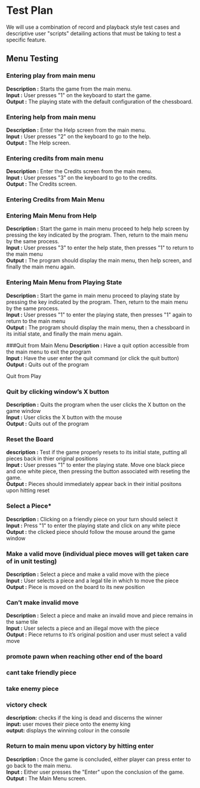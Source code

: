 # Test Plan        
        
We will use a combination of record and playback style test cases and descriptive user "scripts" detailing actions that must be taking to test a specific feature.        
        
## Menu Testing        
### Entering play from main menu      
**Description :** Starts the game from the main menu.        
**Input :** User presses "1" on the keyboard to start the game.        
**Output :** The playing state with the default configuration of the chessboard.        
        
### Entering help from main menu       
**Description :** Enter the Help screen from the main menu.        
**Input :** User presses "2" on the keyboard to go to the help.        
**Output :** The Help screen.        
        
### Entering credits from main menu       
**Description :** Enter the Credits screen from the main menu.        
**Input :** User presses "3" on the keyboard to go to the credits.        
**Output :** The Credits screen.        
        
### Entering Credits from Main Menu        
        
### Entering Main Menu from Help     
**Description :** Start the game in main menu proceed to help help screen by pressing the key indicated by the program. Then, return to the main menu by the same process.        
**Input :** User presses "3" to enter the help state, then presses "1" to return to the main menu        
**Output :** The program should display the main menu, then help screen, and finally the main menu again.        
        
### Entering Main Menu from Playing State       
**Description :** Start the game in main menu proceed to playing state by pressing the key indicated by the program. Then, return to the main menu by the same process.        
**Input :** User presses "1" to enter the playing state, then presses "1" again to return to the main menu        
**Output :** The program should display the main menu, then a chessboard in its initial state, and finally the main menu again.        
        
###Quit from Main Menu
**Description :** Have a quit option accessible from the main menu to exit the program        
**Input :** Have the user enter the quit command (or click the quit button)        
**Output :** Quits out of the program        
        
Quit from Play        
        
### Quit by clicking window’s X button
**Description :** Quits the program when the user clicks the X button on the game window        
**Input :** User clicks the X button with the mouse        
**Output :** Quits out of the program        

### Reset the Board 
**description :** Test if the game properly resets to its initial state, putting all pieces back in thier original positions        
**Input :** User presses "1" to enter the playing state. Move one black piece and one white piece, then pressing the button associated with reseting the game.        
**Output :** Pieces should immediately appear back in their initial positons upon hitting reset        
        
### Select a Piece*        
**Description :** Clicking on a friendly piece on your turn should select it        
**Input :** Press "1" to enter the playing state and click on any white piece         
**Output :** the clicked piece should follow the mouse around the game window        
        
### Make a valid move (individual piece moves will get taken care of in unit testing)
**Description :** Select a piece and make a valid move with the piece        
**Input :** User selects a piece and a legal tile in which to move the piece        
**Output :** Piece is moved on the board to its new position        
        
### Can’t make invalid move
**Description :** Select a piece and make an invalid move and piece remains in the same tile        
**Input :** User selects a piece and an illegal move with the piece        
**Output :** Piece returns to it’s original position and user must select a valid move        
        
### promote pawn when reaching other end of the board        
        
### cant take friendly piece        
        
### take enemy piece        
        
        
### victory check
**description:** checks if the king is dead and discerns the winner        
**input:** user moves their piece onto the enemy king        
**output:** displays the winning colour in the console        
        
### Return to main menu upon victory by hitting enter
**Description :** Once the game is concluded, either player can press enter to go back to the main menu.        
**Input :** Either user presses the "Enter" upon the conclusion of the game.        
**Output :** The Main Menu screen.        
